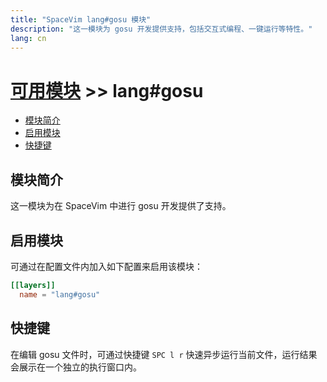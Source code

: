 ```yaml
---
title: "SpaceVim lang#gosu 模块"
description: "这一模块为 gosu 开发提供支持，包括交互式编程、一键运行等特性。"
lang: cn
---
```


# [可用模块](../../) >> lang#gosu

<!-- vim-markdown-toc GFM -->

- [模块简介](#模块简介)
- [启用模块](#启用模块)
- [快捷键](#快捷键)

<!-- vim-markdown-toc -->

## 模块简介

这一模块为在 SpaceVim 中进行 gosu 开发提供了支持。

## 启用模块

可通过在配置文件内加入如下配置来启用该模块：

```toml
[[layers]]
  name = "lang#gosu"
```

## 快捷键

在编辑 gosu 文件时，可通过快捷键 `SPC l r` 快速异步运行当前文件，运行结果会展示在一个独立的执行窗口内。


